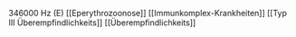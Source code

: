 346000 Hz (E)
[[Eperythrozoonose]]
[[Immunkomplex-Krankheiten]]
[[Typ III Überempfindlichkeits]]
[[Überempfindlichkeits]]